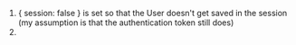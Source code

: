 1. { session: false } is set so that the User doesn't get saved in the session (my assumption is that the authentication token still does)
2. 